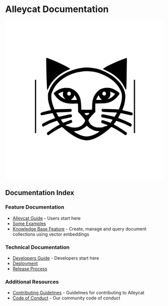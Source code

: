 # Alleycat Documentation

![Alleycat](alleycat.svg)

## Documentation Index

### Feature Documentation

- [Alleycat Guide](alleycat-guide.md) - Users start here
- [Some Examples](examples.md)
- [Knowledge Base Feature](knowledge-base.md) - Create, manage and query document collections using vector embeddings

### Technical Documentation

- [Developers Guide](developers-guide.md) - Developers start here
- [Deployment](deployment.md)
- [Release Process](release-process.md)

### Additional Resources

- [Contributing Guidelines](CONTRIBUTING.md) - Guidelines for contributing to Alleycat
- [Code of Conduct](CODE_OF_CONDUCT.md) - Our community code of conduct
